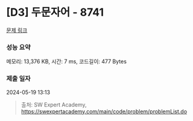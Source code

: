 # [D3] 두문자어 - 8741 

[문제 링크](https://swexpertacademy.com/main/code/problem/problemDetail.do?contestProbId=AW2y6n3qPXQDFATy) 

### 성능 요약

메모리: 13,376 KB, 시간: 7 ms, 코드길이: 477 Bytes

### 제출 일자

2024-05-19 13:13



> 출처: SW Expert Academy, https://swexpertacademy.com/main/code/problem/problemList.do